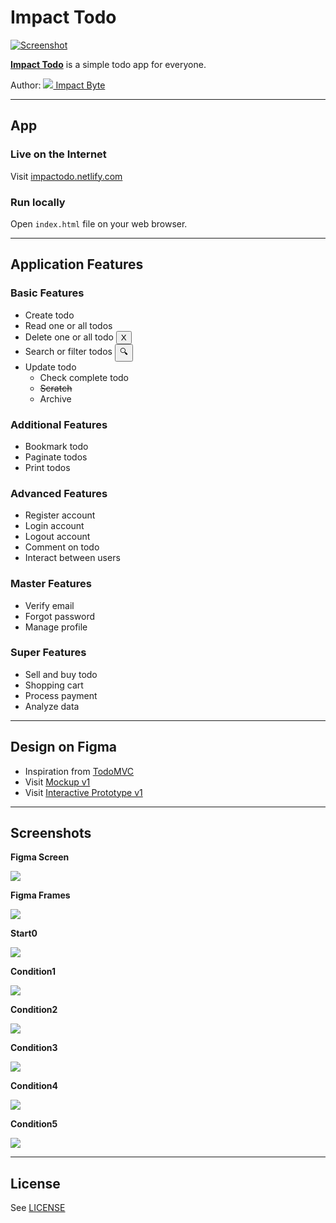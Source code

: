 # Impact Todo

[![Screenshot](./assets/images/screenshot.png)](https://impactodo.netlify.com)

[**Impact Todo**](https://impactodo.netlify.com) is a simple todo app for everyone.

Author: [![](assets/images/logo.png) Impact Byte](https://impactbyte.com)

---

## App

### Live on the Internet

Visit [impactodo.netlify.com](https://impactodo.netlify.com)

### Run locally

Open `index.html` file on your web browser.

---

## Application Features

### Basic Features

* Create todo
* Read one or all todos
* Delete one or all todo <button>X</button>
* Search or filter todos <button>🔍</button>
* Update todo
  * Check complete todo
  * ~~Scratch~~
  * Archive

### Additional Features

* Bookmark todo
* Paginate todos
* Print todos

### Advanced Features

* Register account
* Login account
* Logout account
* Comment on todo
* Interact between users

### Master Features

* Verify email
* Forgot password
* Manage profile

### Super Features

* Sell and buy todo
* Shopping cart
* Process payment
* Analyze data

---

## Design on Figma

* Inspiration from [TodoMVC](http://todomvc.com)
* Visit [Mockup v1](https://www.figma.com/file/ID5EGTB6c4ARMn2CwfRe3AL1/Mockup-v1)
* Visit [Interactive Prototype v1](https://www.figma.com/proto/ID5EGTB6c4ARMn2CwfRe3AL1/Mockup-v1)

---

## Screenshots

**Figma Screen**

![](./steps/figma0.png)

**Figma Frames**

![](./steps/figma1.png)

**Start0**

![](./assets/mockups/Start0.png)

**Condition1**

![](./assets/mockups/Condition1.png)

**Condition2**

![](./assets/mockups/Condition2.png)

**Condition3**

![](./assets/mockups/Condition3.png)

**Condition4**

![](./assets/mockups/Condition4.png)

**Condition5**

![](./assets/mockups/Condition5.png)

---

## License

See [LICENSE](./LICENSE.md)

